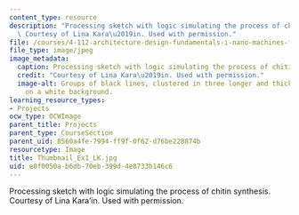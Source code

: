 ```yaml
---
content_type: resource
description: "Processing sketch with logic simulating the process of chitin synthesis.\
  \ Courtesy of Lina Kara\u2019in. Used with permission."
file: /courses/4-112-architecture-design-fundamentals-i-nano-machines-fall-2012/e0f0050ab6db70eb399d4e8733b146c6_Thumbnail_Ex1_LK.jpg
file_type: image/jpeg
image_metadata:
  caption: Processing sketch with logic simulating the process of chitin synthesis.
  credit: "Courtesy of Lina Kara\u2019in. Used with permission."
  image-alt: Groups of black lines, clustered in three longer and thicker strands
    on a white background.
learning_resource_types:
- Projects
ocw_type: OCWImage
parent_title: Projects
parent_type: CourseSection
parent_uid: 8560a4fe-7994-ff9f-0f62-d76be228874b
resourcetype: Image
title: Thumbnail_Ex1_LK.jpg
uid: e0f0050a-b6db-70eb-399d-4e8733b146c6
---
```

Processing sketch with logic simulating the process of chitin synthesis. Courtesy of Lina Kara’in. Used with permission.

